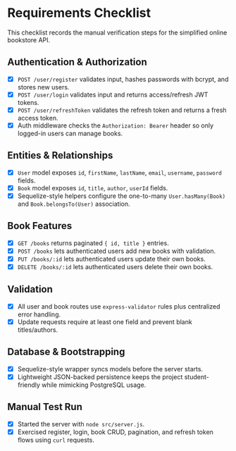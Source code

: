 # Requirements Checklist

This checklist records the manual verification steps for the simplified online bookstore API.

## Authentication & Authorization
- [x] `POST /user/register` validates input, hashes passwords with bcrypt, and stores new users.
- [x] `POST /user/login` validates input and returns access/refresh JWT tokens.
- [x] `POST /user/refreshToken` validates the refresh token and returns a fresh access token.
- [x] Auth middleware checks the `Authorization: Bearer` header so only logged-in users can manage books.

## Entities & Relationships
- [x] `User` model exposes `id`, `firstName`, `lastName`, `email`, `username`, `password` fields.
- [x] `Book` model exposes `id`, `title`, `author`, `userId` fields.
- [x] Sequelize-style helpers configure the one-to-many `User.hasMany(Book)` and `Book.belongsTo(User)` association.

## Book Features
- [x] `GET /books` returns paginated `{ id, title }` entries.
- [x] `POST /books` lets authenticated users add new books with validation.
- [x] `PUT /books/:id` lets authenticated users update their own books.
- [x] `DELETE /books/:id` lets authenticated users delete their own books.

## Validation
- [x] All user and book routes use `express-validator` rules plus centralized error handling.
- [x] Update requests require at least one field and prevent blank titles/authors.

## Database & Bootstrapping
- [x] Sequelize-style wrapper syncs models before the server starts.
- [x] Lightweight JSON-backed persistence keeps the project student-friendly while mimicking PostgreSQL usage.

## Manual Test Run
- [x] Started the server with `node src/server.js`.
- [x] Exercised register, login, book CRUD, pagination, and refresh token flows using `curl` requests.
